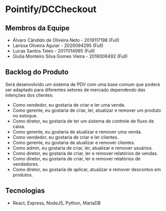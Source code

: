 # Pointify/DCCheckout

## Membros da Equipe
- Álvaro Cândido de Oliveira Neto - 2019117198 (Full)
- Larissa Oliveira Aguiar - 2020094295 (Full)
- Lucas Santos Teles - 2017014995 (Full)
- Giulia Monteiro Silva Gomes Vieira - 2016006492 (Full)
 
## Backlog do Produto
Será desenvolvido um sistema de PDV com uma base comum que poderá ser adaptado para diferentes setores de mercado dependendo das intenções dos clientes:

- Como vendedor, eu gostaria de criar e ler uma venda.
- Como gerente, eu gostaria de criar, ler, atualizar e remover um produto no estoque.
- Como diretor, eu gostaria de ter um sistema de controle de fluxo de caixa.
- Como gerente, eu gostaria de atualizar e remover uma venda.
- Como vendedor, eu gostaria de criar e ler clientes.
- Como gerente, eu gostaria de atualizar e remover clientes.
- Como admin, eu gostaria de criar, ler, atualizar e remover usuários.
- Como diretor, eu gostaria de criar, ler e remover relatórios de vendas.
- Como diretor, eu gostaria de criar, ler e remover relatórios de vendedores.
- Como diretor, eu gostaria de aplicar, atualizar e remover descontos em produtos.

## Tecnologias
- React, Express, NodeJS, Python, MariaDB
